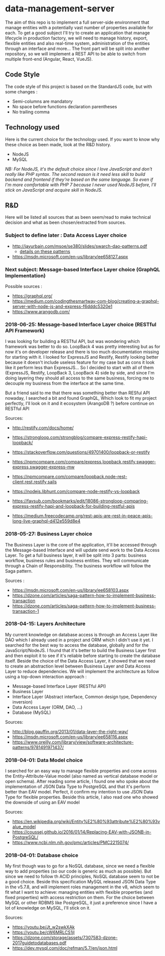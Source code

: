 # data-management-server
The aim of this repo is to implement a full server-side environment that manage entities with a potentially vast number 
of properties available for each. To get a good subject I'll try to create an application that manage lifecycle in 
production factory, we will need to manage history, export, flexible entities and also real-time system, administration 
of the entities through an interface and more... The front part will be split into another repository, so we will
implement a REST API to be able to switch from multiple front-end (Angular, React, VueJS).

## Code Style
The code style of this project is based on the StandardJS code, but with some changes :

- Semi-columns are mandatory
- No space before functions declaration parentheses
- No trailing comma

## Technology used

Here is the current choice for the technology used. If you want to know why these choice as been made, look at the R&D 
history.

- NodeJS
- MySQL

*NB: For NodeJS, it's the default choice since I love JavaScript and don't really like PHP syntax. The second reason is 
it need less skill to build backend and frontend if they're based on the same language. So even if I'm more comfortable 
with PHP 7 because I never used NodeJS before, I'll stick on JavaScript and acquire skill in NodeJS.*

## R&D

Here will be listed all sources that as been seem/read to make technical decision and what as been chosen/extracted from
sources.

### Subject to define later : Data Access Layer choice

- http://jayurbain.com/msoe/se380/slides/swarch-dao-patterns.pdf
    - [details on these patterns](https://softwareengineering.stackexchange.com/questions/205462/fowlers-data-access-layer-patterns)
- https://msdn.microsoft.com/en-us/library/ee658127.aspx

### Next subject: Message-based Interface Layer choice (GraphQL Implementation)

Possible sources :

- https://graphql.org/
- https://medium.com/codingthesmartway-com-blog/creating-a-graphql-server-with-node-js-and-express-f6dddc5320e1
- https://www.arangodb.com/

### 2018-06-25: Message-based Interface Layer choice (RESTful API Framework)

I was looking for building a RESTful API, but was wondering which framework was better to do so. LoopBack 4 was pretty
interesting but as for now it's on developer release and there is too much documentation missing for starting with it.
I looked for ExpressJS and Restify, Restify looking better because it doesn't include useless feature for my case but
as cons it look like it perform less than ExpressJS... So I decided to start with all of them (ExpressJS, Restify, 
LoopBack 3, LoopBack 4) side by side, and since I'm doing layering they should all access to the same business, forcing
me to decouple my business from the interface at the same time.

But a friend said to me that there was something better than RESful API nowaday, I searched a bit and found GraphQL,
Which look to fit my project perfectly, I'll look on it and it ecosystem (ArangoDB ?) before continue on RESTful API

Sources:

- http://restify.com/docs/home/
- https://strongloop.com/strongblog/compare-express-restify-hapi-loopback/
- https://stackoverflow.com/questions/49701400/loopback-or-restify
- https://npmcompare.com/compare/express,loopback,restify,swagger-express,swagger-express-mw
- https://npmcompare.com/compare/loopback,node-rest-client,rest,restify,sails
- https://nodejs.libhunt.com/compare-node-restify-vs-loopback
- https://favsub.com/bookmarks/edit/18086-strongloop-comparing-express-restify-hapi-and-loopback-for-building-restful-apis

- https://medium.freecodecamp.org/rest-apis-are-rest-in-peace-apis-long-live-graphql-d412e559d8e4

### 2018-05-27: Business Layer choice

The Business Layer is the core of the application, it'll be accessed through the Message-based Interface and will update
send work to the Data Access Layer. To get a full business layer, it will be split into 3 parts: business workflow,
business rules and business entities. They will communicate through a Chain of Responsibility. The business workflow
will follow the Saga pattern.

Sources :
- https://msdn.microsoft.com/en-us/library/ee658103.aspx
- https://dzone.com/articles/saga-pattern-how-to-implement-business-transaction
- https://dzone.com/articles/saga-pattern-how-to-implement-business-transaction-1

### 2018-04-15: Layers Architecture

My current knowledge on database access is through an Access Layer like DAO which I already used in a project and ORM
which I didn't use it yet. I searched for the best way to access the database, globally and for the JavaScript/NodeJS. I
found that it's better to build the Business Layer first and then exploit it to see if it's reliable before starting to
create the database itself. Beside the choice of the Data Access Layer, it showed that we need to create an abstraction
level between Business Layer and Data Access Layer to reduce dependencies. We will implement the architecture as follow
using a top-down interaction approach :

- Message-based Interface Layer (RESTful API)
- Business Layer
- Interface Layer (Abstract interface, Common design type, Dependency inversion)
- Data Access Layer (ORM, DAO, ...)
- Database (MySQL)

Sources:

- http://blog.gauffin.org/2013/01/data-layer-the-right-way/
- https://msdn.microsoft.com/en-us/library/ee658116.aspx
- https://www.oreilly.com/library/view/software-architecture-patterns/9781491971437/

### 2018-04-01: Data Model choice

I searched for an easy way to manage flexible properties and come across the Entity-Attribute-Value model (also named as
vertical database model or open schema). After reading some article, I found one who spoke about the implementation of 
JSON Data Type to PostgreSQL and that it's perform better than EAV model. Perfect, it confirm my intention to use JSON
Data Type for flexible properties. Beside this article, I also read one who showed the downside of using an EAV model

Sources:

- https://en.wikipedia.org/wiki/Entity%E2%80%93attribute%E2%80%93value_model
- https://coussej.github.io/2016/01/14/Replacing-EAV-with-JSONB-in-PostgreSQL/
- https://www.ncbi.nlm.nih.gov/pmc/articles/PMC2215074/

### 2018-04-01: Database choice

My first though was to go for a NoSQL database, since we need a flexible way to add properties (so our code is generic 
as much as possible). But since we need to follow th ACID principles, NoSQL database seem to not be a good choice.
Beside this specification MySQL released JSON Data Type in the v5.7.8, and will implement roles management in the v8, which 
seem to fit what I want to achieve: managing entities with flexible properties (and fixed properties) with access 
restriction on them. For the choice between MySQL or other RDBMS like PostgreSQL, it just a preference since I have a
lot of knowledge on MySQL, I'll stick on it.

Sources:

- https://youtu.be/Jt_w2swkXAk
- https://youtu.be/cW6MRLCS1jI
- https://dzone.com/storage/assets/7307583-dzone-2017guidetodatabases.pdf
- https://dev.mysql.com/doc/refman/5.7/en/json.html
